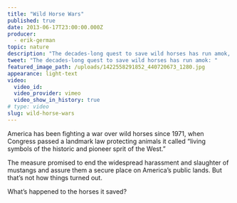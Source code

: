 ```yaml
---
title: "Wild Horse Wars"
published: true
date: 2013-06-17T23:00:00.000Z
producer:
  - erik-german
topic: nature
description: "The decades-long quest to save wild horses has run amok, creating a problem that even swooping helicopters, aging cowboys, camera-savvy activists, and millions of dollars can’t solve."
tweet: "The decades-long quest to save wild horses has run amok: "
featured_image_path: /uploads/1422558291852_440720673_1280.jpg
appearance: light-text
video:
  video_id:
  video_provider: vimeo
  video_show_in_history: true
# type: video
slug: wild-horse-wars
---
```


America has been fighting a war over wild horses since 1971, when Congress passed a landmark law protecting animals it called “living symbols of the historic and pioneer sprit of the West.”

The measure promised to end the widespread harassment and slaughter of mustangs and assure them a secure place on America’s public lands. But that’s not how things turned out.

What’s happened to the horses it saved?

